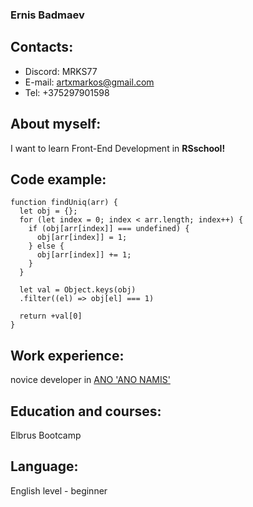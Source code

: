 ### Ernis Badmaev

## Contacts:

-   Discord: MRKS77
-   E-mail: artxmarkos@gmail.com
-   Tel: +375297901598

## About myself:

I want to learn Front-End Development in **RSschool!**

## Code example:

```
function findUniq(arr) {
  let obj = {};
  for (let index = 0; index < arr.length; index++) {
    if (obj[arr[index]] === undefined) {
      obj[arr[index]] = 1;
    } else {
      obj[arr[index]] += 1;
    }
  }

  let val = Object.keys(obj)
  .filter((el) => obj[el] === 1)

  return +val[0]
}
```

## Work experience:

novice developer in [ANO 'ANO NAMIS'](https://namis.com/)

## Education and courses:

Elbrus Bootcamp

## Language:

English level - beginner
